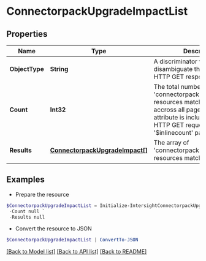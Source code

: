 # ConnectorpackUpgradeImpactList
## Properties

Name | Type | Description | Notes
------------ | ------------- | ------------- | -------------
**ObjectType** | **String** | A discriminator value to disambiguate the schema of a HTTP GET response body. | 
**Count** | **Int32** | The total number of &#39;connectorpack.UpgradeImpact&#39; resources matching the request, accross all pages. The &#39;Count&#39; attribute is included when the HTTP GET request includes the &#39;$inlinecount&#39; parameter. | [optional] 
**Results** | [**ConnectorpackUpgradeImpact[]**](ConnectorpackUpgradeImpact.md) | The array of &#39;connectorpack.UpgradeImpact&#39; resources matching the request. | [optional] 

## Examples

- Prepare the resource
```powershell
$ConnectorpackUpgradeImpactList = Initialize-IntersightConnectorpackUpgradeImpactList  -ObjectType null `
 -Count null `
 -Results null
```

- Convert the resource to JSON
```powershell
$ConnectorpackUpgradeImpactList | ConvertTo-JSON
```

[[Back to Model list]](../README.md#documentation-for-models) [[Back to API list]](../README.md#documentation-for-api-endpoints) [[Back to README]](../README.md)

